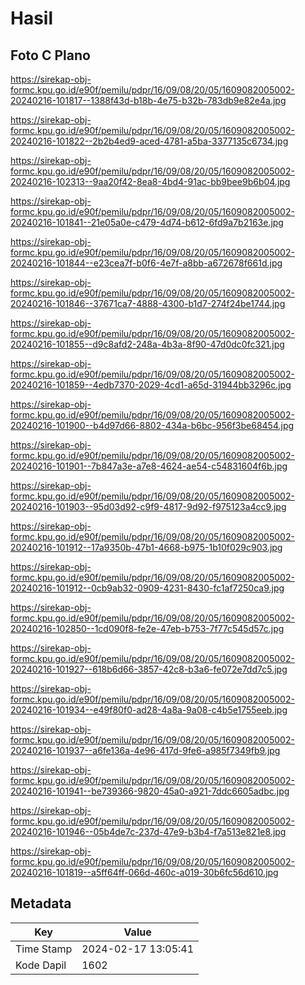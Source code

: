# Hasil

## Foto C Plano

https://sirekap-obj-formc.kpu.go.id/e90f/pemilu/pdpr/16/09/08/20/05/1609082005002-20240216-101817--1388f43d-b18b-4e75-b32b-783db9e82e4a.jpg

https://sirekap-obj-formc.kpu.go.id/e90f/pemilu/pdpr/16/09/08/20/05/1609082005002-20240216-101822--2b2b4ed9-aced-4781-a5ba-3377135c6734.jpg

https://sirekap-obj-formc.kpu.go.id/e90f/pemilu/pdpr/16/09/08/20/05/1609082005002-20240216-102313--9aa20f42-8ea8-4bd4-91ac-bb9bee9b6b04.jpg

https://sirekap-obj-formc.kpu.go.id/e90f/pemilu/pdpr/16/09/08/20/05/1609082005002-20240216-101841--21e05a0e-c479-4d74-b612-6fd9a7b2163e.jpg

https://sirekap-obj-formc.kpu.go.id/e90f/pemilu/pdpr/16/09/08/20/05/1609082005002-20240216-101844--e23cea7f-b0f6-4e7f-a8bb-a672678f661d.jpg

https://sirekap-obj-formc.kpu.go.id/e90f/pemilu/pdpr/16/09/08/20/05/1609082005002-20240216-101846--37671ca7-4888-4300-b1d7-274f24be1744.jpg

https://sirekap-obj-formc.kpu.go.id/e90f/pemilu/pdpr/16/09/08/20/05/1609082005002-20240216-101855--d9c8afd2-248a-4b3a-8f90-47d0dc0fc321.jpg

https://sirekap-obj-formc.kpu.go.id/e90f/pemilu/pdpr/16/09/08/20/05/1609082005002-20240216-101859--4edb7370-2029-4cd1-a65d-31944bb3296c.jpg

https://sirekap-obj-formc.kpu.go.id/e90f/pemilu/pdpr/16/09/08/20/05/1609082005002-20240216-101900--b4d97d66-8802-434a-b6bc-956f3be68454.jpg

https://sirekap-obj-formc.kpu.go.id/e90f/pemilu/pdpr/16/09/08/20/05/1609082005002-20240216-101901--7b847a3e-a7e8-4624-ae54-c54831604f6b.jpg

https://sirekap-obj-formc.kpu.go.id/e90f/pemilu/pdpr/16/09/08/20/05/1609082005002-20240216-101903--95d03d92-c9f9-4817-9d92-f975123a4cc9.jpg

https://sirekap-obj-formc.kpu.go.id/e90f/pemilu/pdpr/16/09/08/20/05/1609082005002-20240216-101912--17a9350b-47b1-4668-b975-1b10f029c903.jpg

https://sirekap-obj-formc.kpu.go.id/e90f/pemilu/pdpr/16/09/08/20/05/1609082005002-20240216-101912--0cb9ab32-0909-4231-8430-fc1af7250ca9.jpg

https://sirekap-obj-formc.kpu.go.id/e90f/pemilu/pdpr/16/09/08/20/05/1609082005002-20240216-102850--1cd090f8-fe2e-47eb-b753-7f77c545d57c.jpg

https://sirekap-obj-formc.kpu.go.id/e90f/pemilu/pdpr/16/09/08/20/05/1609082005002-20240216-101927--618b6d66-3857-42c8-b3a6-fe072e7dd7c5.jpg

https://sirekap-obj-formc.kpu.go.id/e90f/pemilu/pdpr/16/09/08/20/05/1609082005002-20240216-101934--e49f80f0-ad28-4a8a-9a08-c4b5e1755eeb.jpg

https://sirekap-obj-formc.kpu.go.id/e90f/pemilu/pdpr/16/09/08/20/05/1609082005002-20240216-101937--a6fe136a-4e96-417d-9fe6-a985f7349fb9.jpg

https://sirekap-obj-formc.kpu.go.id/e90f/pemilu/pdpr/16/09/08/20/05/1609082005002-20240216-101941--be739366-9820-45a0-a921-7ddc6605adbc.jpg

https://sirekap-obj-formc.kpu.go.id/e90f/pemilu/pdpr/16/09/08/20/05/1609082005002-20240216-101946--05b4de7c-237d-47e9-b3b4-f7a513e821e8.jpg

https://sirekap-obj-formc.kpu.go.id/e90f/pemilu/pdpr/16/09/08/20/05/1609082005002-20240216-101819--a5ff64ff-066d-460c-a019-30b6fc56d610.jpg


## Metadata

| Key        | Value               |
| ---------- | ------------------- |
| Time Stamp | 2024-02-17 13:05:41 |
| Kode Dapil | 1602                |



